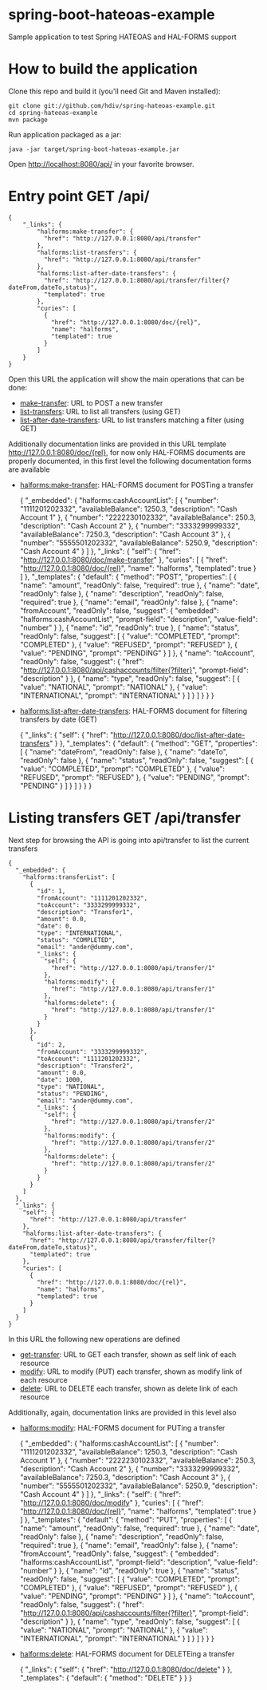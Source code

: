 spring-boot-hateoas-example
=======================

Sample application to test Spring HATEOAS and HAL-FORMS support

How to build the application
============================
Clone this repo and build it (you'll need Git and Maven installed):

    git clone git://github.com/hdiv/spring-hateoas-example.git
    cd spring-hateoas-example
    mvn package
    
Run application packaged as a jar:
    
    java -jar target/spring-boot-hateoas-example.jar

Open [http://localhost:8080/api/](http://localhost:8080/api/) in your favorite browser.


Entry point GET /api/
============================

	{
		"_links": {
		    "halforms:make-transfer": {
		      "href": "http://127.0.0.1:8080/api/transfer"
		    },
		    "halforms:list-transfers": {
		      "href": "http://127.0.0.1:8080/api/transfer"
		    },
		    "halforms:list-after-date-transfers": {
		      "href": "http://127.0.0.1:8080/api/transfer/filter{?dateFrom,dateTo,status}",
		      "templated": true
		    },
		    "curies": [
		      {
		        "href": "http://127.0.0.1:8080/doc/{rel}",
		        "name": "halforms",
		        "templated": true
		      }
		    ]
		}
	}

Open this URL the application will show the main operations that can be done:

* [make-transfer](http://localhost:8080/api/transfer): URL to POST a new transfer
* [list-transfers](http://127.0.0.1:8080/api/transfer): URL to list all transfers (using GET)
* [list-after-date-transfers](http://127.0.0.1:8080/api/transfer/filter{?dateFrom,dateTo,status}): URL to list transfers matching a filter (using GET)

Additionally documentation links are provided in this URL template http://127.0.0.1:8080/doc/{rel}, for now only HAL-FORMS documents are properly documented, in this first level the following documentation forms are available

* [halforms:make-transfer](http://127.0.0.1:8080/doc/make-transfer): HAL-FORMS document for POSTing a transfer

	{
	  "_embedded": {
	    "halforms:cashAccountList": [
	      {
	        "number": "1111201202332",
	        "availableBalance": 1250.3,
	        "description": "Cash Account 1"
	      },
	      {
	        "number": "2222230102332",
	        "availableBalance": 250.3,
	        "description": "Cash Account 2"
	      },
	      {
	        "number": "3333299999332",
	        "availableBalance": 7250.3,
	        "description": "Cash Account 3"
	      },
	      {
	        "number": "5555501202332",
	        "availableBalance": 5250.9,
	        "description": "Cash Account 4"
	      }
	    ]
	  },
	  "_links": {
	    "self": {
	      "href": "http://127.0.0.1:8080/doc/make-transfer"
	    },
	    "curies": [
	      {
	        "href": "http://127.0.0.1:8080/doc/{rel}",
	        "name": "halforms",
	        "templated": true
	      }
	    ]
	  },
	  "_templates": {
	    "default": {
	      "method": "POST",
	      "properties": [
	        {
	          "name": "amount",
	          "readOnly": false,
	          "required": true
	        },
	        {
	          "name": "date",
	          "readOnly": false
	        },
	        {
	          "name": "description",
	          "readOnly": false,
	          "required": true
	        },
	        {
	          "name": "email",
	          "readOnly": false
	        },
	        {
	          "name": "fromAccount",
	          "readOnly": false,
	          "suggest": {
	            "embedded": "halforms:cashAccountList",
	            "prompt-field": "description",
	            "value-field": "number"
	          }
	        },
	        {
	          "name": "id",
	          "readOnly": true
	        },
	        {
	          "name": "status",
	          "readOnly": false,
	          "suggest": [
	            {
	              "value": "COMPLETED",
	              "prompt": "COMPLETED"
	            },
	            {
	              "value": "REFUSED",
	              "prompt": "REFUSED"
	            },
	            {
	              "value": "PENDING",
	              "prompt": "PENDING"
	            }
	          ]
	        },
	        {
	          "name": "toAccount",
	          "readOnly": false,
	          "suggest": {
	            "href": "http://127.0.0.1:8080/api/cashaccounts/filter{?filter}",
	            "prompt-field": "description"
	          }
	        },
	        {
	          "name": "type",
	          "readOnly": false,
	          "suggest": [
	            {
	              "value": "NATIONAL",
	              "prompt": "NATIONAL"
	            },
	            {
	              "value": "INTERNATIONAL",
	              "prompt": "INTERNATIONAL"
	            }
	          ]
	        }
	      ]
	    }
	  }
	}


* [halforms:list-after-date-transfers](http://127.0.0.1:8080/doc/list-after-date-transfers): HAL-FORMS document for filtering transfers by date (GET)


	{
	  "_links": {
	    "self": {
	      "href": "http://127.0.0.1:8080/doc/list-after-date-transfers"
	    }
	  },
	  "_templates": {
	    "default": {
	      "method": "GET",
	      "properties": [
	        {
	          "name": "dateFrom",
	          "readOnly": false
	        },
	        {
	          "name": "dateTo",
	          "readOnly": false
	        },
	        {
	          "name": "status",
	          "readOnly": false,
	          "suggest": [
	            {
	              "value": "COMPLETED",
	              "prompt": "COMPLETED"
	            },
	            {
	              "value": "REFUSED",
	              "prompt": "REFUSED"
	            },
	            {
	              "value": "PENDING",
	              "prompt": "PENDING"
	            }
	          ]
	        }
	      ]
	    }
	  }
	}

	
Listing transfers GET /api/transfer
===================================

Next step for browsing the API is going into api/transfer to list the current transfers


	{
	  "_embedded": {
	    "halforms:transferList": [
	      {
	        "id": 1,
	        "fromAccount": "1111201202332",
	        "toAccount": "3333299999332",
	        "description": "Transfer1",
	        "amount": 0.0,
	        "date": 0,
	        "type": "INTERNATIONAL",
	        "status": "COMPLETED",
	        "email": "ander@dummy.com",
	        "_links": {
	          "self": {
	            "href": "http://127.0.0.1:8080/api/transfer/1"
	          },
	          "halforms:modify": {
	            "href": "http://127.0.0.1:8080/api/transfer/1"
	          },
	          "halforms:delete": {
	            "href": "http://127.0.0.1:8080/api/transfer/1"
	          }
	        }
	      },
	      {
	        "id": 2,
	        "fromAccount": "3333299999332",
	        "toAccount": "1111201202332",
	        "description": "Transfer2",
	        "amount": 0.0,
	        "date": 1000,
	        "type": "NATIONAL",
	        "status": "PENDING",
	        "email": "ander@dummy.com",
	        "_links": {
	          "self": {
	            "href": "http://127.0.0.1:8080/api/transfer/2"
	          },
	          "halforms:modify": {
	            "href": "http://127.0.0.1:8080/api/transfer/2"
	          },
	          "halforms:delete": {
	            "href": "http://127.0.0.1:8080/api/transfer/2"
	          }
	        }
	      }
	    ]
	  },
	  "_links": {
	    "self": {
	      "href": "http://127.0.0.1:8080/api/transfer"
	    },
	    "halforms:list-after-date-transfers": {
	      "href": "http://127.0.0.1:8080/api/transfer/filter{?dateFrom,dateTo,status}",
	      "templated": true
	    },
	    "curies": [
	      {
	        "href": "http://127.0.0.1:8080/doc/{rel}",
	        "name": "halforms",
	        "templated": true
	      }
	    ]
	  }
	}


In this URL the following new operations are defined

* [get-transfer](http://127.0.0.1:8080/api/transfer/{id}): URL to GET each transfer, shown as self link of each resource
* [modify](http://127.0.0.1:8080/api/transfer/{id}): URL to modify (PUT) each transfer, shown as modify link of each resource
* [delete](http://127.0.0.1:8080/api/transfer/{id}): URL to DELETE each transfer, shown as delete link of each resource

Additionally, again, documentation links are provided in this level also

* [halforms:modify](http://127.0.0.1:8080/doc/modify): HAL-FORMS document for PUTing a transfer


	{
	  "_embedded": {
	    "halforms:cashAccountList": [
	      {
	        "number": "1111201202332",
	        "availableBalance": 1250.3,
	        "description": "Cash Account 1"
	      },
	      {
	        "number": "2222230102332",
	        "availableBalance": 250.3,
	        "description": "Cash Account 2"
	      },
	      {
	        "number": "3333299999332",
	        "availableBalance": 7250.3,
	        "description": "Cash Account 3"
	      },
	      {
	        "number": "5555501202332",
	        "availableBalance": 5250.9,
	        "description": "Cash Account 4"
	      }
	    ]
	  },
	  "_links": {
	    "self": {
	      "href": "http://127.0.0.1:8080/doc/modify"
	    },
	    "curies": [
	      {
	        "href": "http://127.0.0.1:8080/doc/{rel}",
	        "name": "halforms",
	        "templated": true
	      }
	    ]
	  },
	  "_templates": {
	    "default": {
	      "method": "PUT",
	      "properties": [
	        {
	          "name": "amount",
	          "readOnly": false,
	          "required": true
	        },
	        {
	          "name": "date",
	          "readOnly": false
	        },
	        {
	          "name": "description",
	          "readOnly": false,
	          "required": true
	        },
	        {
	          "name": "email",
	          "readOnly": false
	        },
	        {
	          "name": "fromAccount",
	          "readOnly": false,
	          "suggest": {
	            "embedded": "halforms:cashAccountList",
	            "prompt-field": "description",
	            "value-field": "number"
	          }
	        },
	        {
	          "name": "id",
	          "readOnly": true
	        },
	        {
	          "name": "status",
	          "readOnly": false,
	          "suggest": [
	            {
	              "value": "COMPLETED",
	              "prompt": "COMPLETED"
	            },
	            {
	              "value": "REFUSED",
	              "prompt": "REFUSED"
	            },
	            {
	              "value": "PENDING",
	              "prompt": "PENDING"
	            }
	          ]
	        },
	        {
	          "name": "toAccount",
	          "readOnly": false,
	          "suggest": {
	            "href": "http://127.0.0.1:8080/api/cashaccounts/filter{?filter}",
	            "prompt-field": "description"
	          }
	        },
	        {
	          "name": "type",
	          "readOnly": false,
	          "suggest": [
	            {
	              "value": "NATIONAL",
	              "prompt": "NATIONAL"
	            },
	            {
	              "value": "INTERNATIONAL",
	              "prompt": "INTERNATIONAL"
	            }
	          ]
	        }
	      ]
	    }
	  }
	}


* [halforms:delete](http://127.0.0.1:8080/doc/delete): HAL-FORMS document for DELETEing a transfer


	{
	  "_links": {
	    "self": {
	      "href": "http://127.0.0.1:8080/doc/delete"
	    }
	  },
	  "_templates": {
	    "default": {
	      "method": "DELETE"
	    }
	  }
	}
	

	
